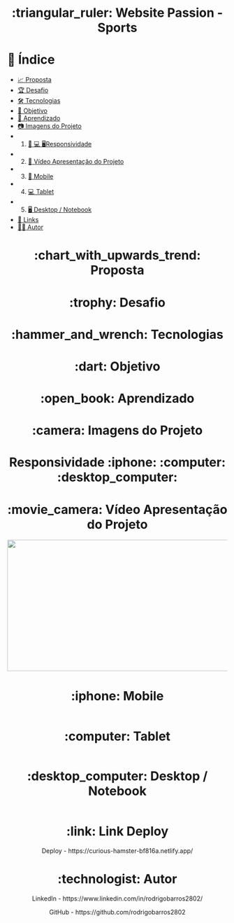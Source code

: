 <h1 align="center">:triangular_ruler: Website Passion - Sports</h1>

# :memo: Índice
* [:chart_with_upwards_trend: Proposta]()
* [:trophy: Desafio]()
* [:hammer_and_wrench: Tecnologias]()
* [:dart: Objetivo]()
* [:open_book: Aprendizado]()
* [:camera: Imagens do Projeto]()
* 1. [:iphone: :computer: :desktop_computer:Responsividade]()
* 2. [:movie_camera: Vídeo Apresentação do Projeto]()
* 3. [:iphone: Mobile]()
* 4. [:computer: Tablet]()
* 5. [:desktop_computer: Desktop / Notebook]()
* [:link: Links]()
* [:technologist: Autor]()

<h1 align="center">:chart_with_upwards_trend: Proposta</h1>
<p align="center"></p>

<h1 align="center">:trophy: Desafio</h1>
<p align="center"></p>

<h1 align="center">:hammer_and_wrench: Tecnologias</h1>
<p align="center"></p>

<h1 align="center">:dart: Objetivo</h1>
<p align="center"></p>

<h1 align="center">:open_book: Aprendizado</h1>
<p align="center"></p>

<h1 align="center">:camera: Imagens do Projeto</h1>

<h1 align="center">Responsividade :iphone: :computer: :desktop_computer:</h1>

<h1 align="center">:movie_camera: Vídeo Apresentação do Projeto</h1>
<p align="center">
<img width="600" height="300" src="assets/img/gif-apresentacao-passion.gif">
</p>

<h1 align="center">:iphone: Mobile</h1>
<p align="center"><img src=""></p>

<h1 align="center">:computer: Tablet</h1>
<p align="center"><img src=""></p>

<h1 align="center">:desktop_computer: Desktop / Notebook</h1>
<p align="center"><img src=""></p>

<h1 align="center">:link: Link Deploy</h1>
<p align="center">Deploy - https://curious-hamster-bf816a.netlify.app/</p>

<h1 align="center">:technologist: Autor</h1>
<p align="center">LinkedIn - https://www.linkedin.com/in/rodrigobarros2802/</p>

<p align="center">GitHub - https://github.com/rodrigobarros2802</p> 
